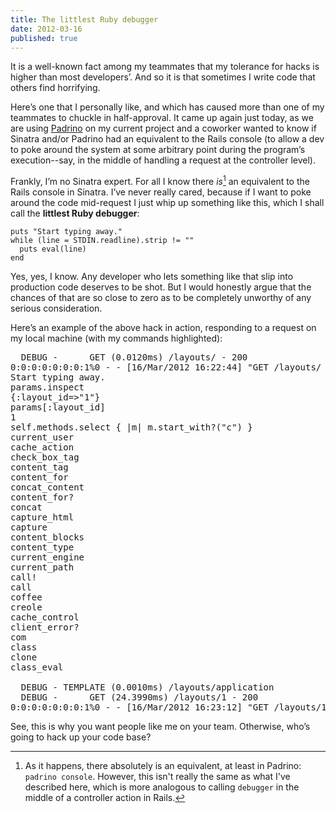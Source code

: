 ```yaml
---
title: The littlest Ruby debugger
date: 2012-03-16
published: true
---
```


It is a well-known fact among my teammates that my tolerance for hacks is higher than most developers’. And so it is that sometimes I write code that others find horrifying.

Here’s one that I personally like, and which has caused more than one of my teammates to chuckle in half-approval. It came up again just today, as we are using [Padrino](http://www.padrinorb.com/) on my current project and a coworker wanted to know if Sinatra and/or Padrino had an equivalent to the Rails console (to allow a dev to poke around the system at some arbitrary point during the program’s execution--say, in the middle of handling a request at the controller level).

Frankly, I’m no Sinatra expert. For all I know there *is*[^sinatra-equivalent] an equivalent to the Rails console in Sinatra. I’ve never really cared, because if I want to poke around the code mid-request I just whip up something like this, which I shall call the **littlest Ruby debugger**:

~~~{: lang=ruby }
puts "Start typing away."
while (line = STDIN.readline).strip != ""
  puts eval(line)
end
~~~

Yes, yes, I know. Any developer who lets something like that slip into production code deserves to be shot. But I would honestly argue that the chances of that are so close to zero as to be completely unworthy of any serious consideration.

Here’s an example of the above hack in action, responding to a request on my local machine (with my commands highlighted):

<pre>  DEBUG -      GET (0.0120ms) /layouts/ - 200
0:0:0:0:0:0:0:1%0 - - [16/Mar/2012 16:22:44] "GET /layouts/ HTTP/1.1" 200 - 0.0160
Start typing away.
<span class="highlight-special">params.inspect</span>
{:layout_id=>"1"}
<span class="highlight-special">params[:layout_id]</span>
1
<span class="highlight-special">self.methods.select { |m| m.start_with?("c") }</span>
current_user
cache_action
check_box_tag
content_tag
content_for
concat_content
content_for?
concat
capture_html
capture
content_blocks
content_type
current_engine
current_path
call!
call
coffee
creole
cache_control
client_error?
com
class
clone
class_eval

  DEBUG - TEMPLATE (0.0010ms) /layouts/application
  DEBUG -      GET (24.3990ms) /layouts/1 - 200
0:0:0:0:0:0:0:1%0 - - [16/Mar/2012 16:23:12] "GET /layouts/1 HTTP/1.1" 200 - 24.4020</pre>

See, this is why you want people like me on your team. Otherwise, who’s going to hack up your code base?

[^sinatra-equivalent]: As it happens, there absolutely is an equivalent, at least in Padrino: `padrino console`. However, this isn't really the same as what I've described here, which is more analogous to calling `debugger` in the middle of a controller action in Rails.
